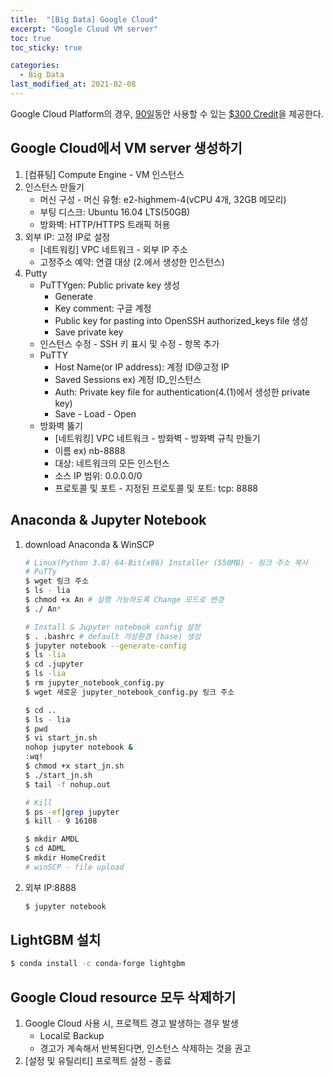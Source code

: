 ```yaml
---
title:  "[Big Data] Google Cloud"
excerpt: "Google Cloud VM server"
toc: true
toc_sticky: true

categories:
  - Big Data
last_modified_at: 2021-02-08
---
```


Google Cloud Platform의 경우, <u>90일</u>동안 사용할 수 있는 <u>$300 Credit</u>을 제공한다.

## Google Cloud에서 VM server 생성하기
1. [컴퓨팅] Compute Engine - VM 인스턴스
2. 인스턴스 만들기
    - 머신 구성 - 머신 유형: e2-highmem-4(vCPU 4개, 32GB 메모리)
    - 부팅 디스크: Ubuntu 16.04 LTS(50GB)
    - 방화벽: HTTP/HTTPS 트래픽 허용
3. 외부 IP: 고정 IP로 설정
    - [네트워킹] VPC 네트워크 - 외부 IP 주소
    - 고정주소 예약: 연결 대상 (2.에서 생성한 인스턴스)
4. Putty
    - PuTTYgen: Public private key 생성
        - Generate
        - Key comment: 구글 계정
        - Public key for pasting into OpenSSH authorized_keys file 생성
        - Save private key
    - 인스턴스 수정 - SSH 키 표시 및 수정 - 항목 추가
    - PuTTY
        - Host Name(or IP address): 계정 ID@고정 IP
        - Saved Sessions ex) 계정 ID_인스턴스
        - Auth: Private key file for authentication(4.(1)에서 생성한 private key)
        - Save - Load - Open
    - 방화벽 뚫기
        - [네트워킹] VPC 네트워크 - 방화벽 - 방화벽 규칙 만들기
        - 이름 ex) nb-8888
        - 대상: 네트워크의 모든 인스턴스
        - 소스 IP 범위: 0.0.0.0/0
        - 프로토콜 및 포트 - 지정된 프로토콜 및 포트: tcp: 8888

## Anaconda & Jupyter Notebook
1. download Anaconda & WinSCP
    ```bash
    # Linux(Python 3.8) 64-Bit(x86) Installer (550MB) - 링크 주소 복사
    # PuTTy
    $ wget 링크 주소
    $ ls - lia
    $ chmod +x An # 실행 가능하도록 Change 모드로 변경
    $ ./ An*

    # Install & Jupyter notebook config 설정
    $ . .bashrc # default 가상환경 (base) 생성
    $ jupyter notebook --generate-config
    $ ls -lia
    $ cd .jupyter
    $ ls -lia
    $ rm jupyter_notebook_config.py
    $ wget 새로운 jupyter_notebook_config.py 링크 주소

    $ cd ..
    $ ls - lia
    $ pwd
    $ vi start_jn.sh
    nohop jupyter notebook &
    :wq!
    $ chmod +x start_jn.sh
    $ ./start_jn.sh
    $ tail -f nohup.out

    # Kill
    $ ps -ef|grep jupyter
    $ kill - 9 16108

    $ mkdir AMDL
    $ cd ADML
    $ mkdir HomeCredit
    # winSCP - file upload
    ```
2. 외부 IP:8888
    ```bash
    $ jupyter notebook
    ```

## LightGBM 설치
```bash
$ conda install -c conda-forge lightgbm
```

## Google Cloud resource 모두 삭제하기
1. Google Cloud 사용 시, 프로젝트 경고 발생하는 경우 발생
    - Local로 Backup
    - 경고가 계속해서 반복된다면, 인스턴스 삭제하는 것을 권고
2. [설정 및 유틸리티] 프로젝트 설정 - 종료
